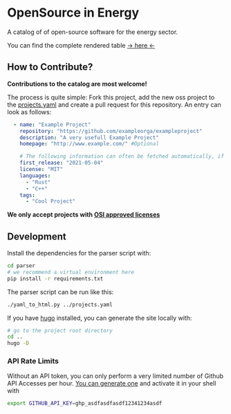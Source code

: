 # OpenSource in Energy

A catalog of of open-source software for the energy sector.

You can find the complete rendered table [-> here <-](https://oss-in-energy.github.io/oss-in-energy/)

## How to Contribute?

**Contributions to the catalog are most welcome!**

The process is quite simple: Fork this project, add the new oss project to the [projects.yaml](projects.yaml) and create a pull request for this repository.
An entry can look as follows:

```yaml
  - name: "Example Project"
    repository: "https://github.com/exampleorga/exampleproject"
    description: "A very usefull Example Project"
    homepage: "http://www.example.com/" #Optional

    # The following information can often be fetched automatically, if not they can also be provided manually
    first_release: "2021-05-04"
    license: "MIT"
    languages:
      - "Rust"
      - "C++"
    tags:
      - "Cool Project"
```

**We only accept projects with [OSI approved licenses](https://opensource.org/licenses/alphabetical)**

## Development

Install the dependencies for the parser script with:

```bash
cd parser
# we recommend a virtual environment here
pip install -r requirements.txt
```

The parser script can be run like this:

```bash
./yaml_to_html.py ../projects.yaml
```

If you have [hugo](https://gohugo.io/) installed, you can generate the site locally with:

```bash
# go to the project root directory
cd ..
hugo -D
```

### API Rate Limits

Without an API token, you can only perform a very limited number of Github API Accesses per hour.
[You can generate one](https://docs.github.com/en/github/authenticating-to-github/keeping-your-account-and-data-secure/creating-a-personal-access-token) and activate it in your shell with
```bash
export GITHUB_API_KEY=ghp_asdfasdfasdf12341234asdf
```